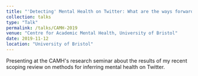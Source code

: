 ```yaml
---
title: "'Detecting' Mental Health on Twitter: What are the ways forward?"
collection: talks
type: "Talk"
permalink: /talks/CAMH-2019
venue: "Centre for Academic Mental Health, University of Bristol"
date: 2019-11-12
location: "University of Bristol"
---
```


Presenting at the CAMH's research seminar about the results of my recent scoping review on methods for inferring mental health on Twitter. 
